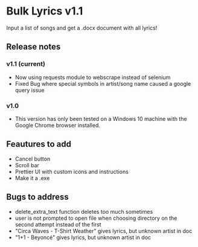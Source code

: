 # Bulk Lyrics v1.1
Input a list of songs and get a .docx document with all lyrics!

## Release notes
### v1.1 (current)
- Now using requests module to webscrape instead of selenium
- Fixed Bug where special symbols in artist/song name caused a google query issue

### v1.0
- This version has only been tested on a Windows 10 machine with the Google Chrome browser installed.

## Feautures to add
- Cancel button
- Scroll bar
- Prettier UI with custom icons and instructions
- Make it a .exe

## Bugs to address
- delete_extra_text function deletes too much sometimes
- user is not prompted to open file when choosing directory on the second attempt
instead of the first
- "Circa Waves - T-Shirt Weather" gives lyrics, but unknown artist in doc
- "1+1 - Beyoncé" gives lyrics, but unknown artist in doc